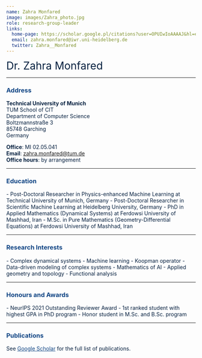 ```yaml
---
name: Zahra Monfared
image: images/Zahra_photo.jpg
role: research-group-leader
links:
  home-page: https://scholar.google.pl/citations?user=OPUIwIoAAAAJ&hl=en
  email: zahra.monfared@iwr.uni-heidelberg.de 
  twitter: Zahra__Monfared
---
```


<span style="font-size: 2em; color: #072140;">Dr. Zahra Monfared</span>

---

### <span style="color: #114584;">Address</span>

<span style="color: #072140;">**Technical University of Munich**  
TUM School of CIT  
Department of Computer Science  
Boltzmannstraße 3  
85748 Garching  
Germany</span>

<span style="color: #072140;"><strong>Office</strong>: MI 02.05.041</span>  
<span style="color: #072140;"><strong>Email</strong>: <a href="mailto:zahra.monfared@tum.de" style="color: #114584;">zahra.monfared@tum.de</a></span>  
<span style="color: #072140;"><strong>Office hours</strong>: by arrangement</span>

---

### <span style="color: #114584;">Education</span>

<span style="color: #072140;">
- Post-Doctoral Researcher in Physics-enhanced Machine Learning at Technical University of Munich, Germany
- Post-Doctoral Researcher in Scientific Machine Learning at Heidelberg University, Germany
- PhD in Applied Mathematics (Dynamical Systems) at Ferdowsi University of Mashhad, Iran
- M.Sc. in Pure Mathematics (Geometry-Differential Equations) at Ferdowsi University of Mashhad, Iran
</span>

---

### <span style="color: #114584;">Research Interests</span>

<span style="color: #072140;">
- Complex dynamical systems
- Machine learning
- Koopman operator
- Data-driven modeling of complex systems
- Mathematics of AI
- Applied geometry and topology
- Functional analysis
</span>

---

### <span style="color: #114584;">Honours and Awards</span>

<span style="color: #072140;">
- NeurIPS 2021 Outstanding Reviewer Award
- 1st ranked student with highest GPA in PhD program
- Honor student in M.Sc. and B.Sc. program
</span>

---

### <span style="color: #114584;">Publications</span>

<span style="color: #072140;">See <a href="https://scholar.google.pl/citations?user=OPUIwIoAAAAJ&hl=en" style="color: #114584;">Google Scholar</a> for the full list of publications.</span>
